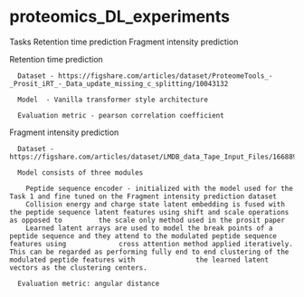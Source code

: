 # proteomics_DL_experiments

Tasks
  Retention time prediction 
  Fragment intensity prediction 
  
Retention time prediction

	  Dataset - https://figshare.com/articles/dataset/ProteomeTools_-_Prosit_iRT_-_Data_update_missing_c_splitting/10043132

	  Model  - Vanilla transformer style architecture 

	  Evaluation metric - pearson correlation coefficient
  
Fragment intensity prediction
  
	  Dataset - https://figshare.com/articles/dataset/LMDB_data_Tape_Input_Files/16688905

	  Model consists of three modules 

	    Peptide sequence encoder - initialized with the model used for the Task 1 and fine tuned on the Fragment intensity prediction dataset
	    Collision energy and charge state latent embedding is fused with the peptide sequence latent features using shift and scale operations as opposed to 	     the scale only method used in the prosit paper 
	    Learned latent arrays are used to model the break points of a peptide sequence and they attend to the modulated peptide sequence features using 		    cross attention method applied iteratively. This can be regarded as performing fully end to end clustering of the modulated peptide features with               the learned latent vectors as the clustering centers.
    
  	  Evaluation metric: angular distance 

	

